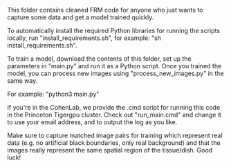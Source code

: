 
This folder contains cleaned FRM code for anyone who just wants to capture some data and get a model trained quickly. 

To automatically install the required Python libraries for running the scripts locally, run "install_requirements.sh", for example: "sh install_requirements.sh".

To train a model, download the contents of this folder, set up the parameters in "main.py" and run it as a Python script. 
Once you trained the model, you can process new images using "process_new_images.py" in the same way. 

For example: "python3 main.py"

If you're in the CohenLab, we provide the .cmd script for running this code in the Princeton Tigergpu cluster. Check out "run_main.cmd" and change it to use your email address, and to output the log as you like. 

Make sure to capture matched image pairs for training which represent real data (e.g. no artificial black boundaries, only real background) and that the images really represent the same spatial region of the tissue/dish. Good luck! 
